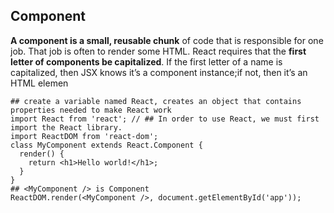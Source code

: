 ## Component
**A component is a small, reusable chunk** of code that is responsible for one job. That job is often to render some HTML.
React requires that the **first letter of components be capitalized**. If the first letter of a name is capitalized, then JSX knows it’s a component instance;if not, then it’s an HTML elemen

```
## create a variable named React, creates an object that contains properties needed to make React work
import React from 'react'; // ## In order to use React, we must first import the React library. 
import ReactDOM from 'react-dom'; 
class MyComponent extends React.Component {
  render() {
    return <h1>Hello world!</h1>;
  }
}
## <MyComponent /> is Component 
ReactDOM.render(<MyComponent />, document.getElementById('app')); 

```
